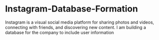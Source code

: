# Instagram-Database-Formation
Instagram is a visual social media platform for sharing photos and videos, connecting with friends, and discovering new content. I am building a database for the company to include user information
